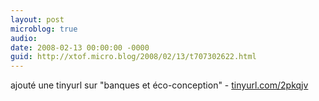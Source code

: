 ```yaml
---
layout: post
microblog: true
audio: 
date: 2008-02-13 00:00:00 -0000
guid: http://xtof.micro.blog/2008/02/13/t707302622.html
---
```

ajouté une tinyurl sur "banques et éco-conception" - [tinyurl.com/2pkqjv](http://tinyurl.com/2pkqjv)
